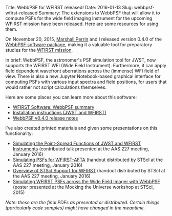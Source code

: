 Title: WebbPSF for WFIRST released!
Date: 2016-01-13
Slug: webbpsf-wfirst-released
Summary: The extensions to WebbPSF that will allow it to compute PSFs for the wide field imaging instrument for the upcoming WFIRST mission have been released. Here are some resources for using them.

On November 20, 2015, [Marshall Perrin](http://www.stsci.edu/~mperrin/) and I released version 0.4.0 of the [WebbPSF software package](http://pythonhosted.org/webbpsf/), making it a valuable tool for preparatory studies for the [WFIRST mission](http://wfirst.gsfc.nasa.gov/).

In brief: WebbPSF, the astronomer's PSF simulation tool for JWST, now supports the WFIRST WFI (Wide Field Instrument). Furthermore, it can apply field dependent wavefront aberrations across the (immense) WFI field of view. There is also a new Jupyter Notebook-based graphical interface for computing PSFs with various input spectra and field positions, for users that would rather not script calculations themselves.

Here are some places you can learn more about this software:

  * [WFIRST Software: WebbPSF summary](http://www.stsci.edu/wfirst/software/webbpsf)
  * [Installation instructions (JWST and WFIRST)](https://pythonhosted.org/webbpsf/installation.html)
  * [WebbPSF v0.4.0 release notes](https://pythonhosted.org/webbpsf/relnotes.html#rel0-4-0)

I've also created printed materials and given some presentations on this functionality:

  * [Simulating the Point-Spread Functions of JWST and WFIRST Instruments]({attach}webbpsf-wfirst-released/webbpsf_slides_aas227_2016.pdf) (contributed talk presented at the AAS 227 meeting, January 2016)
  * [Simulating PSFs for WFIRST-AFTA]({attach}webbpsf-wfirst-released/webbpsf-wfirst_aas227_2016.pdf) (handout distributed by STScI at the AAS 227 meeting, January 2016)
  * [Overview of STScI Support for WFIRST]({attach}webbpsf-wfirst-released/wfirst_at_stsci_aas227_2016.pdf) (handout distributed by STScI at the AAS 227 meeting, January 2016)
  * [Simulating WFIRST PSFs across the Wide Field Imager with WebbPSF]({attach}webbpsf-wfirst-released/wfirst_webbpsf_poster_mocking_the_universe_2015.pdf) (poster presented at the Mocking the Universe workshop at STScI, 2015)

*Note: these are the final PDFs as presented or distributed. Certain things (particularly code samples) might have changed in the meantime.*